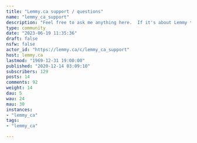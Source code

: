 ```yaml
---
title: "Lemmy.ca support / questions" 
name: "lemmy_ca_support"
description: "Feel free to ask me anything here.  If it's about Lemmy the software and I can't answer, I'll be referring you to the main Lemmy support community."
type: community
date: "2023-06-19 11:35:36"
draft: false
nsfw: false
actor_id: "https://lemmy.ca/c/lemmy_ca_support"
host: lemmy.ca
lastmod: "1969-12-31 19:00:00"
published: "2020-12-14 03:09:10"
subscribers: 129
posts: 14
comments: 92
weight: 14
dau: 5
wau: 24
mau: 30
instances:
- "lemmy_ca"
tags: 
- "lemmy_ca"

---
```

